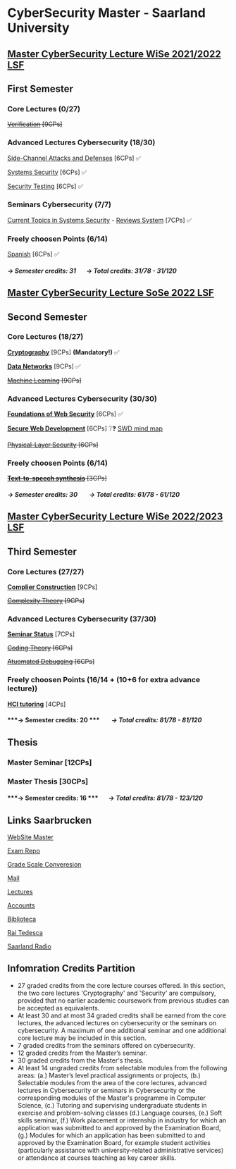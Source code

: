 # CyberSecurity Master - Saarland University


## [Master CyberSecurity Lecture WiSe 2021/2022 LSF](https://www.lsf.uni-saarland.de/qisserver/rds?state=wtree&search=1&trex=total&root120212=300726|294085|299760|297085|307396&P.vx=kurz)

## First Semester

### Core Lectures (0/27)

~~[Verification](https://cms.cispa.saarland/ver2122/) [9CPs]~~

### Advanced Lectures Cybersecurity (18/30)    
[Side-Channel Attacks and Defenses](https://cms.cispa.saarland/scad2122/) [6CPs] ✅

[Systems Security](https://cms.cispa.saarland/syssec/) [6CPs] ✅

[Security Testing](https://cms.cispa.saarland/fuzzing2122/) [6CPs] ✅

### Seminars Cybersecurity (7/7)
[Current Topics in Systems Security](https://cms.cispa.saarland/syssecseminar21/) - [Reviews System](https://cispa-syssec21.hotcrp.com) [7CPs] ✅

### Freely choosen Points (6/14)

[Spanish](https://m1.szsb.uni-saarland.de/moodle/m1/course/view.php?id=2641) [6CPs] ✅

#### ***&#8594; Semester credits: 31***&nbsp;&nbsp;&nbsp;&nbsp;&nbsp;&nbsp; ***&#8594; Total credits: 31/78 - 31/120***



## [Master CyberSecurity Lecture SoSe 2022 LSF](https://www.lsf.uni-saarland.de/qisserver/rds?state=wtree&search=1&trex=total&root120221=320944|310559|318658|309692&P.vx=kurz)

## Second Semester

### Core Lectures (18/27)
 
**[Cryptography](https://cms.cispa.saarland/crypto22)** [9CPs] **(Mandatory!)** ✅

**[Data Networks](https://inet-teaching.mpi-inf.mpg.de/dn_22/)** [9CPs] ✅

~~[Machine Learning](https://cms.cispa.saarland/ml22/) [9CPs]~~

### Advanced Lectures Cybersecurity (30/30)

**[Foundations of Web Security](https://cms.cispa.saarland/fows22/)** [6CPs] ✅ 

**[Secure Web Development](https://cms.cispa.saarland/swd_2022/)** [6CPs] ❔❓  [SWD mind map](https://www.mindmeister.com/map/2424418667)

~~[Physical-Layer Security](https://cms.cispa.saarland/physec_22/) [6CPs]~~


### Freely choosen Points (6/14)

~~**[Text-to-speech synthesis](https://www.coli.uni-saarland.de/courses/sprachsynthese/2022_SS/tts.html)** [3CPs]~~


#### ***&#8594; Semester credits: 30*** &nbsp;&nbsp;&nbsp;&nbsp;&nbsp;&nbsp; ***&#8594; Total credits: 61/78 - 61/120*** 


## [Master CyberSecurity Lecture WiSe 2022/2023 LSF](https://www.lsf.uni-saarland.de/qisserver/rds?state=wtree&search=1&trex=total&root120222=329588|327146|329483|325343&P.vx=kurz)

## Third Semester

### Core Lectures (27/27)
 
**[Complier Construction]()** [9CPs]

~~[Complexity Theory]() [9CPs]~~

### Advanced Lectures Cybersecurity (37/30)

**[Seminar Status](https://seminars.cs.uni-saarland.de/seminars2223/registration/status)** [7CPs]

~~[Coding Theory]() [6CPs]~~

~~[Atuomated Debugging]() [6CPs]~~


### Freely choosen Points (16/14 + (10+6 for extra advance lecture))

**[HCI tutoring]()** [4CPs]


#### ***&#8594; Semester credits: 20 *** &nbsp;&nbsp;&nbsp;&nbsp;&nbsp;&nbsp; ***&#8594; Total credits: 81/78 - 81/120***


## Thesis

### Master Seminar [12CPs]

### Master Thesis [30CPs]


#### ***&#8594; Semester credits: 16 ***&nbsp;&nbsp;&nbsp;&nbsp;&nbsp;&nbsp; ***&#8594; Total credits: 81/78 - 123/120***





## Links Saarbrucken

[WebSite Master](https://www.uni-saarland.de/en/study/programmes/master/cybersecurity.html)

[Exam Repo](https://cs.fs.uni-saarland.de/?page_id=2904)

[Grade Scale Converesion](https://www.th-nuernberg.de/fileadmin/zentrale-einrichtungen/szs/stm/stm_bilder/Studienangebot/Studiengaenge/International_Marketing/Notenumrechnungstabelle.pdf)

[Mail](http://webmail.uni-saarland.de/)

[Lectures](http://lsf.uni-saarland.de/)

[Accounts](http://sim.uni-saarland.de/)

[Biblioteca](https://raumbuchung.sulb.uni-saarland.de/Web/)

[Rai Tedesca](https://www.tagesschau.de/)

[Saarland Radio](https://www.sr.de/sr/livestream/sr1/index.html#)


## Infomration Credits Partition

- 27 graded credits from the core lecture courses offered. In this section, the two core lectures 'Cryptography' and 'Security' are compulsory, provided that no earlier academic coursework from previous studies can be accepted as equivalents.
- At least 30 and at most 34 graded credits shall be earned from the core lectures, the advanced lectures on cybersecurity or the seminars on cybersecurity. A maximum of one additional seminar and one additional core lecture may be included in this section.
- 7 graded credits from the seminars offered on cybersecurity.
- 12 graded credits from the Master’s seminar.
- 30 graded credits from the Master's thesis.
- At least 14 ungraded credits from selectable modules from the following areas: (a.) Master’s level practical assignments or projects, (b.) Selectable modules from the area of the core lectures, advanced lectures in Cybersecurity or seminars in Cybersecurity or the corresponding modules of the Master's programme in Computer Science, (c.) Tutoring and supervising undergraduate students in exercise and problem-solving classes (d.) Language courses, (e.) Soft skills seminar, (f.) Work placement or internship in industry for which an application was submitted to and approved by the Examination Board, (g.) Modules for which an application has been submitted to and approved by the Examination Board, for example student activities (particularly assistance with university-related administrative services) or attendance at courses teaching as key career skills.

